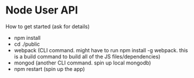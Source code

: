 Node User API
=============

How to get started (ask for details)
- npm install
- cd ./public
- webpack (CLI command.  might have to run npm install -g webpack. this is a build 
  command to build all of the JS files/dependencies)
- mongod (another CLI command. spin up local mongodb)
- npm restart (spin up the app)